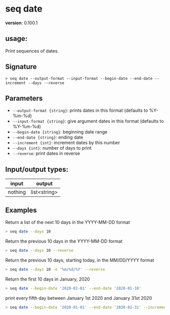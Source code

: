 # seq date

**version**: 0.100.1

## **usage**:

Print sequences of dates.

## Signature

`> seq date --output-format --input-format --begin-date --end-date --increment --days --reverse`

## Parameters

- `--output-format {string}`: prints dates in this format (defaults to %Y-%m-%d)
- `--input-format {string}`: give argument dates in this format (defaults to %Y-%m-%d)
- `--begin-date {string}`: beginning date range
- `--end-date {string}`: ending date
- `--increment {int}`: increment dates by this number
- `--days {int}`: number of days to print
- `--reverse`: print dates in reverse

## Input/output types:

| input   | output         |
| ------- | -------------- |
| nothing | list\<string\> |

## Examples

Return a list of the next 10 days in the YYYY-MM-DD format

```bash
> seq date --days 10
```

Return the previous 10 days in the YYYY-MM-DD format

```bash
> seq date --days 10 --reverse
```

Return the previous 10 days, starting today, in the MM/DD/YYYY format

```bash
> seq date --days 10 -o '%m/%d/%Y' --reverse
```

Return the first 10 days in January, 2020

```bash
> seq date --begin-date '2020-01-01' --end-date '2020-01-10'
```

print every fifth day between January 1st 2020 and January 31st 2020

```bash
> seq date --begin-date '2020-01-01' --end-date '2020-01-31' --increment 5
```
